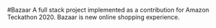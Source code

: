 #Bazaar
A full stack project implemented as a contribution for Amazon Teckathon 2020.
Bazaar is new online shopping experience.
